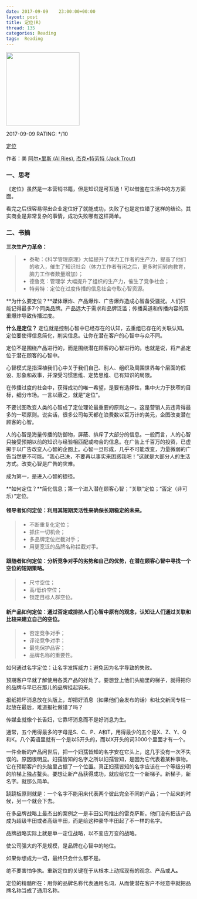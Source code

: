 ```yaml
---
date: 2017-09-09    23:00:00+00:00
layout: post
title: 定位(R)
thread: 135
categories: Reading
tags:  Reading
---
```




<img src="https://images-cn.ssl-images-amazon.com/images/I/41x7rOPwL%2BL.jpg" width="200" />



2017-09-09 RATING:  */10



[定位](https://www.amazon.cn/%E5%AE%9A%E4%BD%8D-%E6%9C%89%E5%8F%B2%E4%BB%A5%E6%9D%A5%E5%AF%B9%E7%BE%8E%E5%9B%BD%E8%90%A5%E9%94%80%E5%BD%B1%E5%93%8D%E6%9C%80%E5%A4%A7%E7%9A%84%E8%A7%82%E5%BF%B5-%E9%98%BF%E5%B0%94-%E9%87%8C%E6%96%AF/dp/B004IPRAOM)



作者：美 [阿尔•里斯 (Al Ries)](https://www.amazon.cn/s/ref=dp_byline_sr_book_1?ie=UTF8&field-author=%E9%98%BF%E5%B0%94%E2%80%A2%E9%87%8C%E6%96%AF+%28Al+Ries%29&search-alias=books), [杰克•特劳特 (Jack Trout)](https://www.amazon.cn/s/ref=dp_byline_sr_book_2?ie=UTF8&field-author=%E6%9D%B0%E5%85%8B%E2%80%A2%E7%89%B9%E5%8A%B3%E7%89%B9+%28Jack+Trout%29&search-alias=books) 



### 一、思考

《定位》虽然是一本营销书籍，但是知识是可互通！可以借鉴在生活中的方方面面。

看完之后很容易得出企业定位好了就能成功，失败了也是定位错了这样的结论。其实商业是非常复杂的事情，成功失败哪有这样简单。



### 二、书摘

**三次生产力革命：**

> * 泰勒：《科学管理原理》大幅提升了体力工作者的生产力，提高了他们的收入，催生了知识社会（体力工作者有闲之后，更多时间转向教育，脑力工作者数量增加）；
> * 德鲁克：管理学 大幅提升了组织的生产力，催生了竞争社会；
> * 特劳特：定位在过度传播的信息社会夺取心智资源。

**为什么要定位？**媒体爆炸、产品爆炸、广告爆炸造成心智备受骚扰。人们只能记得最多7个同类品牌。产品远大于需求和品牌泛滥；传播渠道和传播内容的双重爆炸导致传播过度。

**什么是定位？** 定位就是控制心智中已经存在的认知，去重组已存在的关联认知。定位要使得信息简化，削尖信息。让你在潜在客户的心智中与众不同。

定位不是围绕产品进行的，而是围绕潜在顾客的心智进行的。也就是说，将产品定位于潜在顾客的心智中。

心智模式是指深植我们心中关于我们自己、别人、组织及周围世界每个层面的假设、形象和故事，并深受习惯思维、定势思维、已有知识的局限。

在传播过度的社会中，获得成功的唯一希望，是要有选择性，集中火力于狭窄的目标，细分市场。一言以蔽之，就是”定位“。

不要试图改变人类的心智成了定位理论最重要的原则之一。这是营销人员违背得最多的一项原则。说实话，很多公司每天都在浪费数以百万计的美元，企图改变潜在顾客的心智。

人的心智是海量传播的防御物，屏蔽、排斥了大部分的信息。一般而言，人的心智只接受预期以前的知识与经验相匹配或吻合的信息。在广告上千百万的投资，已虚掷于以广告改变人心智的企图上。心智一旦形成，几乎不可能改变，力量微弱的广告当然更不可能。“我心已决，不要再以事实来困惑我吧！”这就是大部分人的生活方式。改变心智是广告的灾难。

成为第一，是进入心智的捷径。

**如何定位？**简化信息；第一个进入潜在顾客心智；“关联”定位；“否定（非可乐）”定位。

#### 领导者如何定位：利用其短期灵活性来确保长期稳定的未来。

> * 不断重复化定位；
> * 抓住一切机会；
> * 多品牌定位拦截对手；
> * 用更宽泛的品牌名称拦截对手。

#### 跟随者如何定位：分析竞争对手的劣势和自己的优势，在潜在顾客心智中寻找一个空位的短期策略。

> * 尺寸空位；
> * 高/低价空位；
> * 锁定目标人群空位。

#### 新产品如何定位：通过否定或排挤人们心智中原有的观念，认知让人们通过关联和比较来建立自己的空位。

> * 否定竞争对手；
> * 评论竞争对手；
> * 最先保护品客；
> * 品牌名称的重要性。

如何通过名字定位：让名字发挥威力；避免因为名字导致的失败。

预期客户早就了解使用各类产品的好处了。要想登上他们头脑里的梯子，就得把你的品牌与早已在那儿的品牌挂起钩来。

报纸把坏消息放在头版上，却把好消息（如果他们会发布的话）和社交新闻专栏一起放在最后，难道报社做错了吗？

传媒业就像个长舌妇，它靠坏消息而不是好消息为生。

通常，五个用得最多的字母是S、C、P、A和T，用得最少的五个是X、Z、Y、Q和K。八个英语里就有一个是以S开头的，而以X开头的词3000个里面才有一个。

一件全新的产品问世后，把一个妇孺皆知的名字安在它头上，这几乎没有一次不失误的。原因很明显。妇孺皆知的名字之所以妇孺皆知，是因为它代表着某种事物。它在预期客户的头脑里占据了一个位置。真正妇孺皆知的名字应该在一个等级分明的阶梯上独占鳌头。要想让新产品获得成功，就应给它立一个新梯子。新梯子，新名字。就那么简单。

跷跷板原则就是：一个名字不能用来代表两个彼此完全不同的产品；一个起来的时候，另一个就会下去。

在多品牌战略上最杰出的案例之一是丰田公司推出的雷克萨斯。他们没有把该产品成为超级丰田或者高级丰田，而是给这种豪华丰田起了不一样的名字。

品牌战略实际上就是单一定位战略，以不变应万变的战略。

使公司强大的不是规模，是品牌在心智中的地位。

如果你想成为一切，最终只会什么都不是。

绝不要害怕争执。重新定位的关键在于从根本上动摇现有的观念、产品或**人。**

定位的精髓所在：用你的品牌名称代表通用名词，从而使潜在客户不经意中就把品牌名称当成了通用名称。























